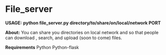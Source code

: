 File_server
===========

<b>USAGE:</b>
<b>python file_server.py directory/to/share/on/local/network PORT</b>

<b>About:</b>
You can share you directories on local network and so that people can download , search, and upload (soon to come) files.

<b>Requirements</b>
Python
Python-flask
